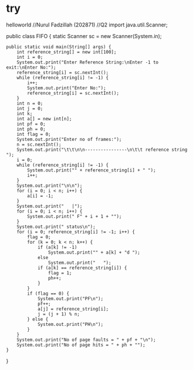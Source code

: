 # try
helloworld
//Nurul Fadzillah (202871)
//Q2
import java.util.Scanner;

public class FIFO {
	static Scanner sc = new Scanner(System.in);

	public static void main(String[] args) {
		int reference_string[] = new int[100];
		int i = 0;
		System.out.print("Enter Reference String:\nEnter -1 to exit:\nEnter No:");
		reference_string[i] = sc.nextInt();
		while (reference_string[i] != -1) {
			i++;
			System.out.print("Enter No:");
			reference_string[i] = sc.nextInt();
		}
		int n = 0;
		int j = 0;
		int k;
		int a[] = new int[n];
		int pf = 0;
		int ph = 0;
		int flag = 0;
		System.out.print("Enter no of frames:");
		n = sc.nextInt();
		System.out.print("\t\t\n\n----------------\n\t\t reference string ");
		i = 0;
		while (reference_string[i] != -1) {
			System.out.print("" + reference_string[i] + " ");
			i++;
		}
		System.out.print("\n\n");
		for (i = 0; i < n; i++) {
			a[i] = -1;
		}
		System.out.print("   |");
		for (i = 0; i < n; i++) {
			System.out.print(" F" + i + 1 + "");
		}
		System.out.print(" status\n");
		for (i = 0; reference_string[i] != -1; i++) {
			flag = 0;
			for (k = 0; k < n; k++) {
				if (a[k] != -1)
					System.out.print("" + a[k] + "d ");
				else
					System.out.print("   ");
				if (a[k] == reference_string[i]) {
					flag = 1;
					ph++;
				}
			}
			if (flag == 0) {
				System.out.print("PF\n");
				pf++;
				a[j] = reference_string[i];
				j = (j + 1) % n;
			} else {
				System.out.print("PH\n");
			}
		}
		System.out.print("No of page faults = " + pf + "\n");
		System.out.print("No of page hits = " + ph + "");
	}
}
